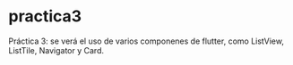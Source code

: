 # practica3

Práctica 3: se verá el uso de varios componenes de flutter, como ListView, ListTile, Navigator y Card.
